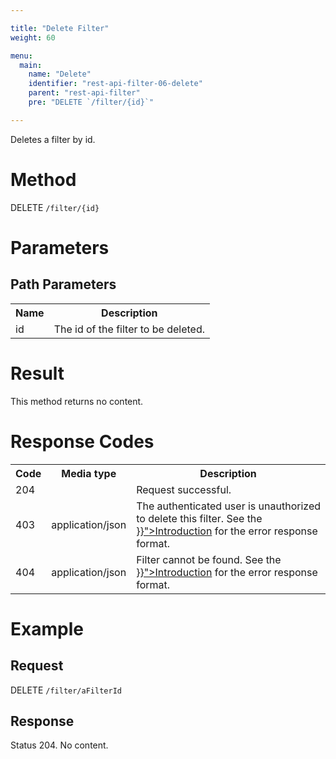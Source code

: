 ```yaml
---

title: "Delete Filter"
weight: 60

menu:
  main:
    name: "Delete"
    identifier: "rest-api-filter-06-delete"
    parent: "rest-api-filter"
    pre: "DELETE `/filter/{id}`"

---
```



Deletes a filter by id.


# Method

DELETE `/filter/{id}`


# Parameters

## Path Parameters

<table class="table table-striped">
  <tr>
    <th>Name</th>
    <th>Description</th>
  </tr>
  <tr>
    <td>id</td>
    <td>The id of the filter to be deleted.</td>
  </tr>
</table>


# Result

This method returns no content.


# Response Codes

<table class="table table-striped">
  <tr>
    <th>Code</th>
    <th>Media type</th>
    <th>Description</th>
  </tr>
  <tr>
    <td>204</td>
    <td></td>
    <td>Request successful.</td>
  </tr>
  <tr>
    <td>403</td>
    <td>application/json</td>
    <td>
       The authenticated user is unauthorized to delete this filter.
      See the <a href="{{< relref "reference/rest/overview/index.md#error-handling" >}}">Introduction</a> for the error response format.
    </td>
  </tr>
  <tr>
    <td>404</td>
    <td>application/json</td>
    <td>
      Filter cannot be found. See the <a href="{{< relref "reference/rest/overview/index.md#error-handling" >}}">Introduction</a> for
      the error response format.
    </td>
  </tr>
</table>


# Example

## Request

DELETE `/filter/aFilterId`

## Response

Status 204. No content.
